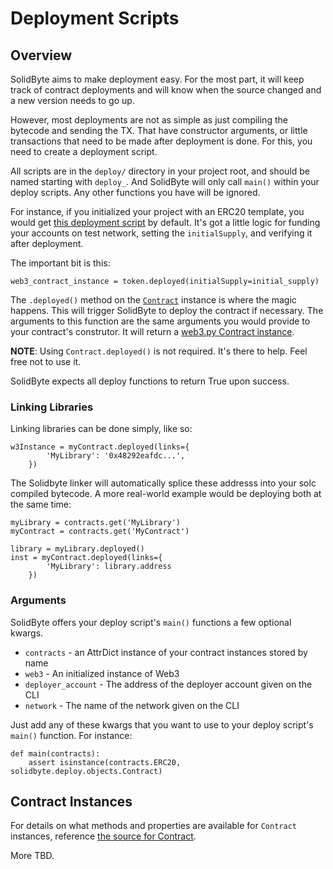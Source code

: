 # Deployment Scripts

## Overview

SolidByte aims to make deployment easy.  For the most part, it will keep track
of contract deployments and will know when the source changed and a new version
needs to go up.

However, most deployments are not as simple as just compiling the bytecode and
sending the TX.  That have constructor arguments, or little transactions that
need to be made after deployment is done.  For this, you need to create a 
deployment script.

All scripts are in the `deploy/` directory in your project root, and should be
named starting with `deploy_`.  And SolidByte will only call `main()` within
your deploy scripts.  Any other functions you have will be ignored.

For instance, if you initialized your project with an ERC20 template, you would
get [this deployment script](https://github.com/mikeshultz/solidbyte/blob/master/solidbyte/templates/templates/erc20/deploy/deploy_main.py)
by default.  It's got a little logic for funding your accounts on test network, 
setting the `initialSupply`, and verifying it after deployment.

The important bit is this:

    web3_contract_instance = token.deployed(initialSupply=initial_supply)

The `.deployed()` method on the [`Contract`](https://github.com/mikeshultz/solidbyte/blob/master/solidbyte/deploy/objects.py#L21)
instance is where the magic happens.  This will trigger SolidByte to deploy the
contract if necessary.  The arguments to this function are the same arguments
you would provide to your contract's construtor.  It will return a
[web3.py Contract instance](https://web3py.readthedocs.io/en/stable/contracts.html#web3.contract.Contract).

**NOTE**: Using `Contract.deployed()` is not required.  It's there to help.
Feel free not to use it.

SolidByte expects all deploy functions to return True upon success.

### Linking Libraries

Linking libraries can be done simply, like so:

    w3Instance = myContract.deployed(links={
            'MyLibrary': '0x48292eafdc...',
        })

The Solidbyte linker will automatically splice these addresss into your solc compiled bytecode. A
more real-world example would be deploying both at the same time:

    myLibrary = contracts.get('MyLibrary')
    myContract = contracts.get('MyContract')

    library = myLibrary.deployed()
    inst = myContract.deployed(links={
            'MyLibrary': library.address
        })

### Arguments

SolidByte offers your deploy script's `main()` functions a few optional kwargs.

 - `contracts` - an AttrDict instance of your contract instances stored by name
 - `web3` - An initialized instance of Web3
 - `deployer_account` - The address of the deployer account given on the CLI
 - `network` - The name of the network given on the CLI

Just add any of these kwargs that you want to use to your deploy script's
`main()` function.  For instance: 

    def main(contracts):
        assert isinstance(contracts.ERC20, solidbyte.deploy.objects.Contract)

## Contract Instances

For details on what methods and properties are available for `Contract` instances,
reference [the source for Contract](https://github.com/mikeshultz/solidbyte/blob/master/solidbyte/deploy/objects.py#L21).

More TBD.
